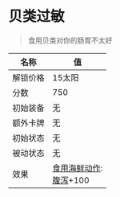 # 贝类过敏  
> 食用贝类对你的肠胃不太好  
  
名称  |  值  
----  |  ----  
解锁价格  |  15太阳  
分数  |  750  
初始装备  |  无  
额外卡牌  |  无  
初始状态  |  无  
被动状态  |  无  
效果  |  [食用海鲜动作](ShellfishAction.md): <br>[腹泻](Diarrhoea.md)+100  


<script>document.title="贝类过敏 - 卡牌生存百科 Card Survival Wiki";</script>
